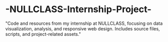 # -NULLCLASS-Internship-Project-
"Code and resources from my internship at NULLCLASS, focusing on data visualization, analysis, and responsive web design. Includes source files, scripts, and project-related assets."
